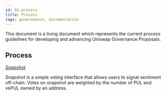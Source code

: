 ```yaml
---
id: 02-process
title: Process
tags: goveranance, documentation
---
```


This document is a living document which represents the current process guidelines for developing and advancing Uniswap Governance Proposals.

## Process

[_Snapshot_](https://snapshot.org/#/pulsarswap.eth)

Snapshot is a simple voting interface that allows users to signal sentiment off-chain. Votes on snapshot are weighted by the number of PUL and vePUL owned by an address.

